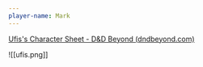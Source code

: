 ```yaml
---
player-name: Mark
---
```

[Ufis's Character Sheet - D&D Beyond (dndbeyond.com)](https://www.dndbeyond.com/characters/93831721)

![[ufis.png]]